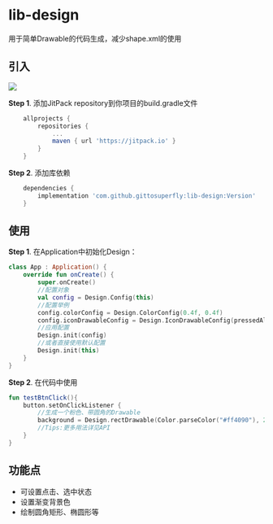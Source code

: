 # lib-design
用于简单Drawable的代码生成，减少shape.xml的使用

## 引入

[![](https://jitpack.io/v/gittosuperfly/lib-design.svg)](https://jitpack.io/#gittosuperfly/lib-design)


**Step 1**. 添加JitPack repository到你项目的build.gradle文件

```groovy
	allprojects {
		repositories {
			...
			maven { url 'https://jitpack.io' }
		}
	}
```

**Step 2**. 添加库依赖
```groovy
	dependencies {
	    implementation 'com.github.gittosuperfly:lib-design:Version'
	}
```


## 使用

**Step 1**. 在Application中初始化Design：

```kotlin
class App : Application() {
    override fun onCreate() {
        super.onCreate()
        //配置对象
        val config = Design.Config(this)
        //配置举例
        config.colorConfig = Design.ColorConfig(0.4f, 0.4f)
        config.iconDrawableConfig = Design.IconDrawableConfig(pressedAlpha = 0.4f)
        //应用配置
        Design.init(config)
        //或者直接使用默认配置
        Design.init(this)
    }
}
```

**Step 2**. 在代码中使用

```kotlin
fun testBtnClick(){
    button.setOnClickListener {
        //生成一个粉色、带圆角的Drawable
        background = Design.rectDrawable(Color.parseColor("#ff4090"), 20f).build()
        //Tips:更多用法详见API
    }
}
```



## 功能点

* 可设置点击、选中状态
* 设置渐变背景色
* 绘制圆角矩形、椭圆形等


